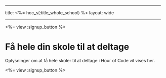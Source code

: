 * * *

title: <%= hoc_s(:title_whole_school) %> layout: wide

* * *

<%= view :signup_button %>

# Få hele din skole til at deltage

Oplysninger om at få hele skoler til at deltage i Hour of Code vil vises her.

<%= view :signup_button %>